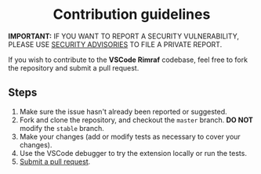 <h1 align="center">Contribution guidelines</h1>

**IMPORTANT:** IF YOU WANT TO REPORT A SECURITY VULNERABILITY, PLEASE USE
[SECURITY ADVISORIES](https://github.com/LuisFerLCC/vscode-rimraf/security/advisories/new) TO FILE A PRIVATE REPORT.

If you wish to contribute to the **VSCode Rimraf** codebase, feel free to fork the repository and submit a pull request.

## Steps

1.  Make sure the issue hasn't already been reported or suggested.
1.  Fork and clone the repository, and checkout the `master` branch. **DO NOT** modify the `stable` branch.
1.  Make your changes (add or modify tests as necessary to cover your changes).
1.  Use the VSCode debugger to try the extension locally or run the tests.
1.  [Submit a pull request](https://github.com/luisferlcc/vscode-rimraf/compare).
